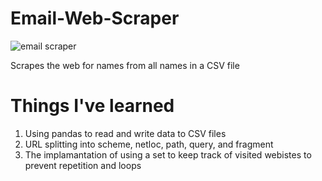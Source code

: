 # Email-Web-Scraper

![email scraper](https://user-images.githubusercontent.com/60319236/171977762-9cd5b0dc-6aeb-45b5-8a8e-a4aae7538a86.png)


Scrapes the web for names from all names in a CSV file

# Things I've learned
1. Using pandas to read and write data to CSV files
2. URL splitting into scheme, netloc, path, query, and fragment
3. The implamantation of using a set to keep track of visited webistes to prevent repetition and loops
